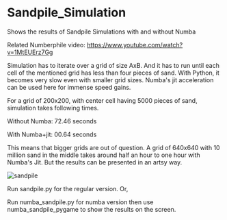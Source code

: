 # Sandpile_Simulation
Shows the results of Sandpile Simulations with and without Numba

Related Numberphile video: https://www.youtube.com/watch?v=1MtEUErz7Gg

Simulation has to iterate over a grid of size AxB. And it has to run until each cell of the mentioned grid has less than four pieces of sand.
With Python, it becomes very slow even with smaller grid sizes. Numba's jit acceleration can be used here for immense speed gains.

For a grid of 200x200, with center cell having 5000 pieces of sand, simulation takes following times.

Without Numba: 72.46 seconds

With Numba+jit: 00.64 seconds

This means that bigger grids are out of question. A grid of 640x640 with 10 million sand in the middle takes around half an hour to one hour with Numba's Jit.
But the results can be presented in an artsy way.

![sandpile](https://github.com/HanTheDestroyer/Sandpile_Simulation/assets/123021973/c27729f7-c242-46e6-bbf3-7fd4ac5bab4d)

Run sandpile.py for the regular version. Or,

Run numba_sandpile.py for numba version then use numba_sandpile_pygame to show the results on the screen.
